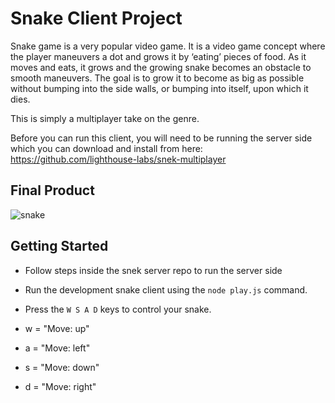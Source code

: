 # Snake Client Project

Snake game is a very popular video game. It is a video game concept where the player maneuvers a dot and grows it by ‘eating’ pieces of food. As it moves and eats, it grows and the growing snake becomes an obstacle to smooth maneuvers. The goal is to grow it to become as big as possible without bumping into the side walls, or bumping into itself, upon which it dies.

This is simply a multiplayer take on the genre.

Before you can run this client, you will need to be running the server side which you can download and install from here: https://github.com/lighthouse-labs/snek-multiplayer

## Final Product

![snake](https://user-images.githubusercontent.com/93940571/155379901-a9ed3dfa-ef3a-416c-b791-02b6ffc9e89c.png)


## Getting Started

- Follow steps inside the snek server repo to run the server side
- Run the development snake client using the `node play.js` command.
- Press the `W S A D` keys to control your snake.
- w = "Move: up"

- a = "Move: left"

- s = "Move: down"

- d = "Move: right"
